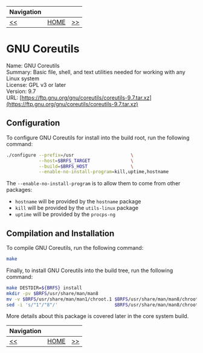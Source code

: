 | Navigation |||
| --- | --- | ---: |
| [<<](./$PREVIOUS_PAGE.md) | [HOME](../README.md) | [>>](./$NEXT_PAGE.md) |

# GNU Coreutils

Name: GNU Coreutils<br />
Summary: Basic file, shell, and text utilities needed for working with any Linux system<br />
License: GPL v3 or later<br />
Version: 9.7<br />
URL: [https://ftp.gnu.org/gnu/coreutils/coreutils-9.7.tar.xz](https://ftp.gnu.org/gnu/coreutils/coreutils-9.7.tar.xz)<br />

## Configuration

To configure GNU Coreutils for install into the build root, run the following command:

```bash
./configure --prefix=/usr                     \
            --host=$BRFS_TARGET               \
            --build=$BRFS_HOST                \
            --enable-no-install-program=kill,uptime,hostname
```

The `--enable-no-install-program` is to allow them to come from other packages:

- `hostname` will be provided by the `hostname` package
- `kill` will be provided by the `utils-linux` package
- `uptime` will be provided by the `procps-ng`

## Compilation and Installation

To compile GNU Coreutils, run the following command:

```bash
make
```

Finally, to install GNU Coreutils into the build tree, run the following command:

```bash
make DESTDIR=${BRFS} install
mkdir -pv $BRFS/usr/share/man/man8
mv -v $BRFS/usr/share/man/man1/chroot.1 $BRFS/usr/share/man/man8/chroot.8
sed -i 's/"1"/"8"/'                     $BRFS/usr/share/man/man8/chroot.8
```

More details about this package is covered later in the core system build.

| Navigation |||
| --- | --- | ---: |
| [<<](./$PREVIOUS_PAGE.md) | [HOME](../README.md) | [>>](./$NEXT_PAGE.md) |
